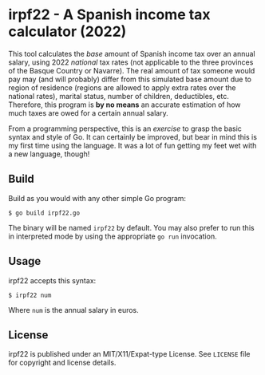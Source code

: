 # irpf22 - A Spanish income tax calculator (2022)

This tool calculates the _base_ amount of Spanish income tax over an annual
salary, using 2022 _national_ tax rates (not applicable to the three provinces
of the Basque Country or Navarre). The real amount of tax someone would pay 
may (and will probably) differ from this simulated base amount due to region of
residence (regions are allowed to apply extra rates over the national rates), 
marital status, number of children, deductibles, etc. Therefore, this program 
is **by no means** an accurate estimation of how much taxes are owed for a 
certain annual salary.

From a programming perspective, this is an _exercise_ to grasp the basic syntax
and style of Go. It can certainly be improved, but bear in mind this is my
first time using the language. It was a lot of fun getting my feet wet with a 
new language, though!

## Build

Build as you would with any other simple Go program:

```
$ go build irpf22.go
```

The binary will be named ``irpf22`` by default. You may also prefer to run this
in interpreted mode by using the appropriate ``go run`` invocation.

## Usage

irpf22 accepts this syntax:

```
$ irpf22 num
```

Where ``num`` is the annual salary in euros.

## License

irpf22 is published under an MIT/X11/Expat-type License. See ``LICENSE`` file 
for copyright and license details.
